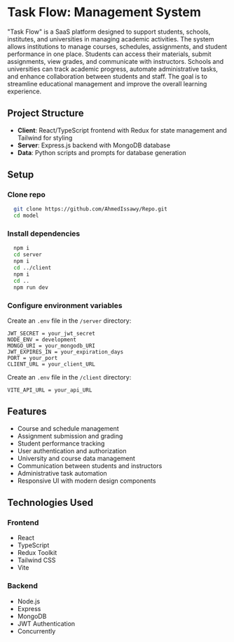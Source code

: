# Task Flow: Management System

"Task Flow" is a SaaS platform designed to support students, schools, institutes, and universities in managing academic activities. The system allows institutions to manage courses, schedules, assignments, and student performance in one place. Students can access their materials, submit assignments, view grades, and communicate with instructors. Schools and universities can track academic progress, automate administrative tasks, and enhance collaboration between students and staff. The goal is to streamline educational management and improve the overall learning experience.

## Project Structure

- **Client**: React/TypeScript frontend with Redux for state management and Tailwind for styling
- **Server**: Express.js backend with MongoDB database
- **Data**: Python scripts and prompts for database generation

## Setup

### Clone repo

```bash
  git clone https://github.com/AhmedIssawy/Repo.git
  cd model
```

### Install dependencies

```bash
  npm i
  cd server
  npm i
  cd ../client
  npm i
  cd ..
  npm run dev
```

### Configure environment variables

Create an `.env` file in the `/server` directory:

```
JWT_SECRET = your_jwt_secret
NODE_ENV = development
MONGO_URI = your_mongodb_URI
JWT_EXPIRES_IN = your_expiration_days
PORT = your_port
CLIENT_URL = your_client_URL
```

Create an `.env` file in the `/client` directory: 

```
VITE_API_URL = your_api_URL
```

## Features

- Course and schedule management
- Assignment submission and grading
- Student performance tracking
- User authentication and authorization
- University and course data management
- Communication between students and instructors
- Administrative task automation
- Responsive UI with modern design components

## Technologies Used

### Frontend

- React
- TypeScript
- Redux Toolkit
- Tailwind CSS
- Vite

### Backend

- Node.js
- Express
- MongoDB
- JWT Authentication
- Concurrently



